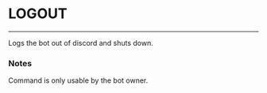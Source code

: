 # **LOGOUT**
---
Logs the bot out of discord and shuts down.

### Notes
Command is only usable by the bot owner.